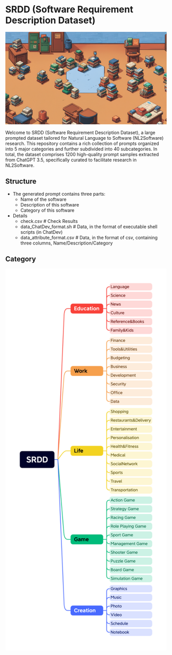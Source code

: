 # SRDD (Software Requirement Description Dataset)

<p align="center">
  <img src='./cover.png' width=800>
</p>

Welcome to SRDD (Software Requirement Description Dataset), a large prompted dataset tailored for Natural Language to Software (NL2Software) research. This repository contains a rich collection of prompts organized into 5 major categories and further subdivided into 40 subcategories. In total, the dataset comprises 1200 high-quality prompt samples extracted from ChatGPT 3.5, specifically curated to facilitate research in NL2Software.

## Structure
- The generated prompt contains three parts:
    -   Name of the software
    -   Description of this software
    -   Category of this software
- Details
	-	check.csv # Check Results
	-	data_ChatDev_format.sh # Data, in the format of executable shell scripts (in ChatDev)
	-	data_attribute_format.csv # Data, in the format of csv, containing three columns, Name/Description/Category
## Category
<p align="center">
  <img src='./SRDD_Category.png' width=800>
</p>
